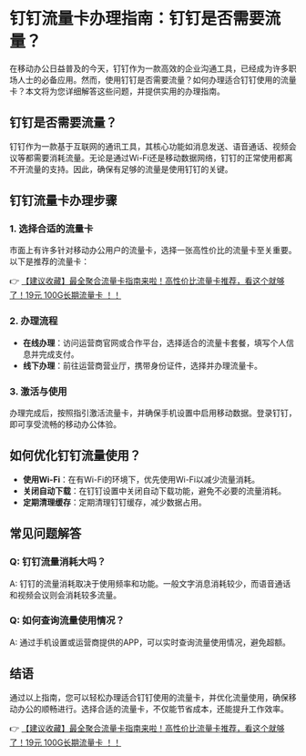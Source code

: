 # 钉钉流量卡办理指南：钉钉是否需要流量？

在移动办公日益普及的今天，钉钉作为一款高效的企业沟通工具，已经成为许多职场人士的必备应用。然而，使用钉钉是否需要流量？如何办理适合钉钉使用的流量卡？本文将为您详细解答这些问题，并提供实用的办理指南。

## 钉钉是否需要流量？

钉钉作为一款基于互联网的通讯工具，其核心功能如消息发送、语音通话、视频会议等都需要消耗流量。无论是通过Wi-Fi还是移动数据网络，钉钉的正常使用都离不开流量的支持。因此，确保有足够的流量是使用钉钉的关键。

## 钉钉流量卡办理步骤

### 1. 选择合适的流量卡

市面上有许多针对移动办公用户的流量卡，选择一张高性价比的流量卡至关重要。以下是推荐的流量卡：

👉 [【建议收藏】最全聚合流量卡指南来啦！高性价比流量卡推荐，看这个就够了！19元 100G长期流量卡 ！！](https://bit.ly/Liuliangka)

### 2. 办理流程

- **在线办理**：访问运营商官网或合作平台，选择适合的流量卡套餐，填写个人信息并完成支付。
- **线下办理**：前往运营商营业厅，携带身份证件，选择并办理流量卡。

### 3. 激活与使用

办理完成后，按照指引激活流量卡，并确保手机设置中启用移动数据。登录钉钉，即可享受流畅的移动办公体验。

## 如何优化钉钉流量使用？

- **使用Wi-Fi**：在有Wi-Fi的环境下，优先使用Wi-Fi以减少流量消耗。
- **关闭自动下载**：在钉钉设置中关闭自动下载功能，避免不必要的流量消耗。
- **定期清理缓存**：定期清理钉钉缓存，减少数据占用。

## 常见问题解答

### Q: 钉钉流量消耗大吗？
A: 钉钉的流量消耗取决于使用频率和功能。一般文字消息消耗较少，而语音通话和视频会议则会消耗较多流量。

### Q: 如何查询流量使用情况？
A: 通过手机设置或运营商提供的APP，可以实时查询流量使用情况，避免超额。

## 结语

通过以上指南，您可以轻松办理适合钉钉使用的流量卡，并优化流量使用，确保移动办公的顺畅进行。选择合适的流量卡，不仅能节省成本，还能提升工作效率。

👉 [【建议收藏】最全聚合流量卡指南来啦！高性价比流量卡推荐，看这个就够了！19元 100G长期流量卡 ！！](https://bit.ly/Liuliangka)